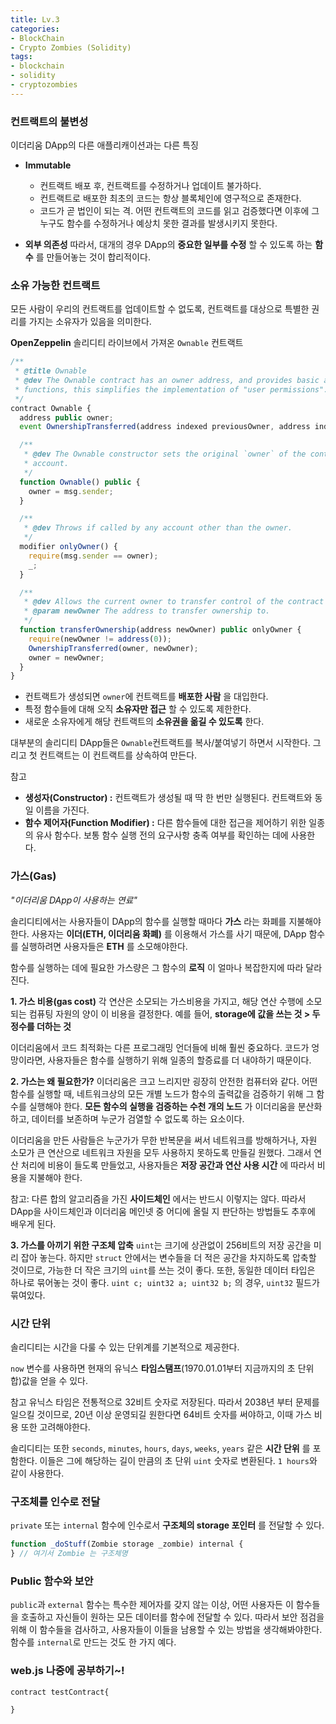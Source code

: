 ```yaml
---
title: Lv.3
categories:
- BlockChain
- Crypto Zombies (Solidity)
tags:
- blockchain
- solidity
- cryptozombies
---
```


### 컨트랙트의 불변성
이더리움 DApp의 다른 애플리캐이션과는 다른 특징
* **Immutable**
  * 컨트랙트 배포 후, 컨트랙트를 수정하거나 업데이트 불가하다.
  * 컨트랙트로 배포한 최초의 코드는 항상 블록체인에 영구적으로 존재한다.
  * 코드가 곧 법인이 되는 격. 어떤 컨트랙트의 코드를 읽고 검증했다면 이후에 그 누구도 함수를 수정하거나 예상치 못한 결과를 발생시키지 못한다.

* **외부 의존성**
따라서, 대개의 경우 DApp의 **중요한 일부를 수정** 할 수 있도록 하는 **함수** 를 만들어놓는 것이 합리적이다.

### 소유 가능한 컨트랙트
모든 사람이 우리의 컨트랙트를 업데이트할 수 없도록, 컨트랙트를 대상으로 특별한 권리를 가지는 소유자가 있음을 의미한다.

**OpenZeppelin** 솔리디티 라이브에서 가져온 `Ownable` 컨트랙트
``` javascript Ownable 컨트랙트
/**
 * @title Ownable
 * @dev The Ownable contract has an owner address, and provides basic authorization control
 * functions, this simplifies the implementation of "user permissions".
 */
contract Ownable {
  address public owner;
  event OwnershipTransferred(address indexed previousOwner, address indexed newOwner);

  /**
   * @dev The Ownable constructor sets the original `owner` of the contract to the sender
   * account.
   */
  function Ownable() public {
    owner = msg.sender;
  }

  /**
   * @dev Throws if called by any account other than the owner.
   */
  modifier onlyOwner() {
    require(msg.sender == owner);
    _;
  }

  /**
   * @dev Allows the current owner to transfer control of the contract to a newOwner.
   * @param newOwner The address to transfer ownership to.
   */
  function transferOwnership(address newOwner) public onlyOwner {
    require(newOwner != address(0));
    OwnershipTransferred(owner, newOwner);
    owner = newOwner;
  }
}
```
* 컨트랙트가 생성되면 `owner`에 컨트랙트를 **배포한 사람** 을 대입한다.
* 특정 함수들에 대해 오직 **소유자만 접근** 할 수 있도록 제한한다.
* 새로운 소유자에게 해당 컨트랙트의 **소유권을 옮길 수 있도록** 한다.

대부분의 솔리디티 DApp들은 `Ownable`컨트랙트를 복사/붙여넣기 하면서 시작한다. 그리고 첫 컨트랙트는 이 컨트랙트를 상속하여 만든다.

참고
* **생성자(Constructor) :** 컨트랙트가 생성될 때 딱 한 번만 실행된다. 컨트랙트와 동일 이름을 가진다.
* **함수 제어자(Function Modifier) :** 다른 함수들에 대한 접근을 제어하기 위한 일종의 유사 함수다. 보통 함수 실행 전의 요구사항 충족 여부를 확인하는 데에 사용한다.

### 가스(Gas)
*"이더리움 DApp이 사용하는 연료"*

솔리디티에서는 사용자들이 DApp의 함수를 실행할 때마다 **가스** 라는 화폐를 지불해야한다. 사용자는 **이더(ETH, 이더리움 화폐)** 를 이용해서 가스를 사기 때문에, DApp 함수를 실행하려면 사용자들은 **ETH** 를 소모해야한다.

함수를 실행하는 데에 필요한 가스량은 그 함수의 **로직** 이 얼마나 복잡한지에 따라 달라진다.

**1. 가스 비용(gas cost)**
각 연산은 소모되는 가스비용을 가지고, 해당 연산 수행에 소모되는 컴퓨팅 자원의 양이 이 비용을 결정한다.
예를 들어, **storage에 값을 쓰는 것 > 두 정수를 더하는 것**

이더리움에서 코드 최적화는 다른 프로그래밍 언더들에 비해 훨씬 중요하다. 코드가 엉망이라면, 사용자들은 함수를 실행하기 위해 일종의 할증료를 더 내야하기 때문이다.

**2. 가스는 왜 필요한가?**
이더리움은 크고 느리지만 굉장히 안전한 컴퓨터와 같다.
어떤 함수를 실행할 때, 네트워크상의 모든 개별 노드가 함수의 출력값을 검증하기 위해 그 함수를 실행해야 한다. **모든 함수의 실행을 검증하는 수천 개의 노드** 가 이더리움을 분산화하고, 데이터를 보존하며 누군가 검열할 수 없도록 하는 요소이다.

이더리움을 만든 사람들은 누군가가 무한 반복문을 써서 네트워크를 방해하거나, 자원 소모가 큰 연산으로 네트워크 자원을 모두 사용하지 못하도록 만들길 원했다. 그래서 연산 처리에 비용이 들도록 만들었고, 사용자들은 **저장 공간과 연산 사용 시간** 에 따라서 비용을 지불해야 한다.

참고: 다른 합의 알고리즘을 가진 **사이드체인** 에서는 반드시 이렇지는 않다. 따라서 DApp을 사이드체인과 이더리움 메인넷 중 어디에 올릴 지 판단하는 방법들도 추후에 배우게 된다.

**3. 가스를 아끼기 위한 구조체 압축**
`uint`는 크기에 상관없이 256비트의 저장 공간을 미리 잡아 놓는다.
하지만 `struct` 안에서는 변수들을 더 적은 공간을 차지하도록 압축할 것이므로, 가능한 더 작은 크기의 `uint`를 쓰는 것이 좋다.
또한, 동일한 데이터 타입은 하나로 묶어놓는 것이 좋다.
`uint c; uint32 a; uint32 b;` 의 경우, `uint32` 필드가 묶여있다.

### 시간 단위
솔리디티는 시간을 다룰 수 있는 단위계를 기본적으로 제공한다.

`now` 변수를 사용하면 현재의 유닉스 **타임스탬프**(1970.01.01부터 지금까지의 초 단위 합)값을 얻을 수 있다.

참고
유닉스 타임은 전통적으로 32비트 숫자로 저장된다. 따라서 2038년 부터 문제를 일으킬 것이므로, 20년 이상 운영되길 원한다면 64비트 숫자를 써야하고, 이때 가스 비용 또한 고려해야한다.

솔리디티는 또한 `seconds`, `minutes`, `hours`, `days`, `weeks`, `years` 같은 **시간 단위** 를 포함한다. 이들은 그에 해당하는 길이 만큼의 초 단위 `uint` 숫자로 변환된다. `1 hours`와 같이 사용한다.

### 구조체를 인수로 전달
`private` 또는 `internal` 함수에 인수로서 **구조체의 storage 포인터** 를 전달할 수 있다.

``` javascript 구조체 인수 전달 예시코드
function _doStuff(Zombie storage _zombie) internal {
} // 여기서 Zombie 는 구조체명
```

### Public 함수와 보안
`public`과 `external` 함수는 특수한 제어자를 갖지 않는 이상, 어떤 사용자든 이 함수들을 호출하고 자신들이 원하는 모든 데이터를 함수에 전달할 수 있다.
따라서 보안 점검을 위해 이 함수들을 검사하고, 사용자들이 이들을 남용할 수 있는 방법을 생각해봐야한다. 함수를 `internal`로 만드는 것도 한 가지 예다.

### web.js 나중에 공부하기~!

``` solidity ex1
contract testContract{

}
```
